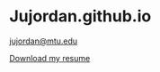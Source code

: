 # Jujordan.github.io
jujordan@mtu.edu


[Download my resume](Jordan%20Justin%20Resume%2009-24-2024%202.pdf)
